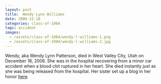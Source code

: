 ```yaml
---
layout: post
title:  Wendy Lynn Williams
date: 2006-12-18
categories: class-of-1984
tags: accident
images:
  - /assets/class-of-1984/wendy-l-williams-1.png
  - /assets/class-of-1984/wendy-l-williams-2.jpg
---
```

Wendy, aka Wendy Lynn Patterson, died in West Valley City, Utah on December 18, 2006. She was in the hospital recovering from a minor car accident when a blood clot ruptured in her heart. She died instantly just as she was being released from the hospital. Her sister set up a blog in her honor [here](http://www.wendysangelwings.blogspot.com/).
